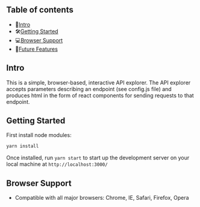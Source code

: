 ## Table of contents

- 👏[Intro](#intro)
- 🛠[Getting Started](#getting-started)
- 💻[Browser Support](#browser-support)
- 🚀[Future Features](#future-features)

## Intro

This is a simple, browser-based, interactive API explorer. The API explorer accepts parameters describing an endpoint (see config.js file) and produces html in the form of react components for sending requests to that endpoint.

## Getting Started

First install node modules:

```sh
yarn install
```

Once installed, run `yarn start` to start up the development server on your local machine at `http://localhost:3000/`

## Browser Support

- Compatible with all major browsers: Chrome, IE, Safari, Firefox, Opera
